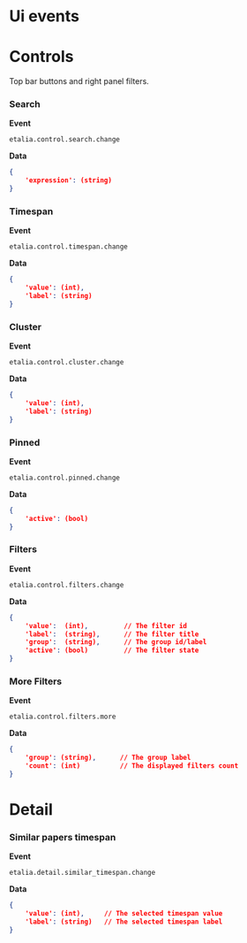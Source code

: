 Ui events
=========

# Controls

Top bar buttons and right panel filters.

### Search
     
**Event**

```etalia.control.search.change```
         
**Data**

```json
{
    'expression': (string)
}
```


### Timespan
     
**Event**

```etalia.control.timespan.change```
         
**Data**

```json
{
    'value': (int),
    'label': (string)
}
```


### Cluster
     
**Event**

```etalia.control.cluster.change```
         
**Data**

```json
{
    'value': (int),
    'label': (string)
}
```


### Pinned
     
**Event**

```etalia.control.pinned.change```
         
**Data**

```json
{
    'active': (bool)
}
```


### Filters
     
**Event**

```etalia.control.filters.change```
         
**Data**

```json
{
    'value':  (int),         // The filter id
    'label':  (string),      // The filter title
    'group':  (string),      // The group id/label
    'active': (bool)         // The filter state
}
```


### More Filters
     
**Event**

```etalia.control.filters.more```
         
**Data**

```json
{
    'group': (string),      // The group label
    'count': (int)          // The displayed filters count 
}
```


# Detail 

### Similar papers timespan
     
**Event**

```etalia.detail.similar_timespan.change```
         
**Data**

```json
{
    'value': (int),     // The selected timespan value
    'label': (string)   // The selected timespan label  
}
```
